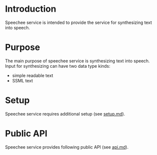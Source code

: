 # Introduction

Speechee service is intended to provide the service for synthesizing text into speech.

# Purpose

The main purpose of speechee service is synthesizing text into speech.
Input for synthesizing can have two data type kinds:
* simple readable text
* SSML text

# Setup

Speechee service requires additional setup (see [setup.md](setup.md)).

# Public API

Speechee service provides following public API (see [api.md](api.md)).